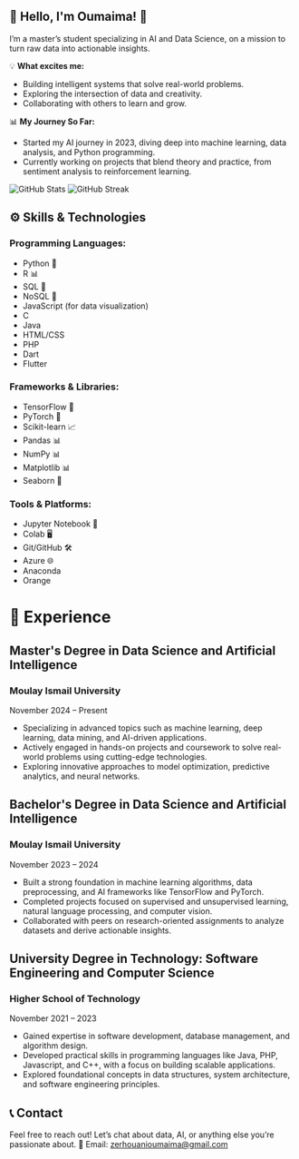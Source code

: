 ## 🌟 Hello, I'm Oumaima! 🌟

I’m a master’s student specializing in AI and Data Science, on a mission to turn raw data into actionable insights.

💡 **What excites me:**
- Building intelligent systems that solve real-world problems.
- Exploring the intersection of data and creativity.
- Collaborating with others to learn and grow.

📊 **My Journey So Far:**
- Started my AI journey in 2023, diving deep into machine learning, data analysis, and Python programming.
- Currently working on projects that blend theory and practice, from sentiment analysis to reinforcement learning.

![GitHub Stats](https://github-readme-stats.vercel.app/api?username=OumaimaZer&show_icons=true&theme=radical)
![GitHub Streak](https://github-readme-streak-stats.herokuapp.com/?user=OumaimaZer&theme=dark)

## ⚙️ Skills & Technologies

### Programming Languages:
- Python 🐍
- R 📊
- SQL 💾
- NoSQL 💾
- JavaScript (for data visualization)
- C
- Java
- HTML/CSS
- PHP
- Dart
- Flutter

### Frameworks & Libraries:
- TensorFlow 🧠
- PyTorch 🥕
- Scikit-learn 📈
- Pandas 📊
- NumPy 📊
- Matplotlib 📊
- Seaborn 🎨

### Tools & Platforms:
- Jupyter Notebook 📓
- Colab 🖥️
- Git/GitHub 🛠️
- Azure 🌐
- Anaconda
- Orange

# 🏢 Experience

## Master's Degree in Data Science and Artificial Intelligence
### Moulay Ismail University
November 2024 – Present
  - Specializing in advanced topics such as machine learning, deep learning, data mining, and AI-driven applications.
  - Actively engaged in hands-on projects and coursework to solve real-world problems using cutting-edge technologies.
  - Exploring innovative approaches to model optimization, predictive analytics, and neural networks.

## Bachelor's Degree in Data Science and Artificial Intelligence
### Moulay Ismail University
November 2023 – 2024
  - Built a strong foundation in machine learning algorithms, data preprocessing, and AI frameworks like TensorFlow and PyTorch.
  - Completed projects focused on supervised and unsupervised learning, natural language processing, and computer vision.
  - Collaborated with peers on research-oriented assignments to analyze datasets and derive actionable insights.

## University Degree in Technology: Software Engineering and Computer Science
### Higher School of Technology
November 2021 – 2023
  - Gained expertise in software development, database management, and algorithm design.
  - Developed practical skills in programming languages like Java, PHP, Javascript, and C++, with a focus on building scalable applications.
  - Explored foundational concepts in data structures, system architecture, and software engineering principles.
 
## 📞 Contact
Feel free to reach out! Let’s chat about data, AI, or anything else you’re passionate about.
    📧 Email: zerhouanioumaima@gmail.com
